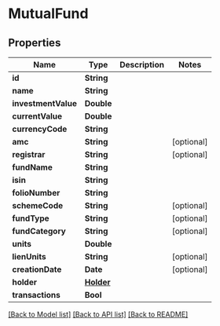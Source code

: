 # MutualFund

## Properties
Name | Type | Description | Notes
------------ | ------------- | ------------- | -------------
**id** | **String** |  | 
**name** | **String** |  | 
**investmentValue** | **Double** |  | 
**currentValue** | **Double** |  | 
**currencyCode** | **String** |  | 
**amc** | **String** |  | [optional] 
**registrar** | **String** |  | [optional] 
**fundName** | **String** |  | 
**isin** | **String** |  | 
**folioNumber** | **String** |  | 
**schemeCode** | **String** |  | [optional] 
**fundType** | **String** |  | [optional] 
**fundCategory** | **String** |  | [optional] 
**units** | **Double** |  | 
**lienUnits** | **String** |  | [optional] 
**creationDate** | **Date** |  | [optional] 
**holder** | [**Holder**](Holder.md) |  | 
**transactions** | **Bool** |  | 

[[Back to Model list]](../README.md#documentation-for-models) [[Back to API list]](../README.md#documentation-for-api-endpoints) [[Back to README]](../README.md)


